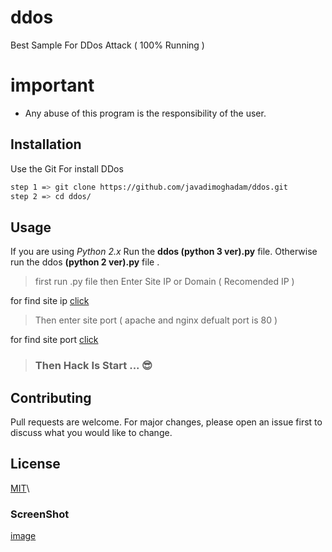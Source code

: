 # ddos
Best Sample For DDos Attack ( 100% Running )

# important 
* Any abuse of this program is the responsibility of the user.

## Installation
Use the Git For install DDos
```bash
step 1 => git clone https://github.com/javadimoghadam/ddos.git
step 2 => cd ddos/
```

## Usage
 If you are using *Python 2.x* Run the **ddos (python 3 ver).py** file. Otherwise run the ddos **(python 2 ver).py** file .

> first run .py file then Enter Site IP or Domain ( Recomended IP ) 

for find site ip [click](https://get-site-ip.com/)

> Then enter site port ( apache and nginx defualt port is 80 ) 

for find site port [click](https://pentest-tools.com/network-vulnerability-scanning/tcp-port-scanner-online-nmap)

> ### Then Hack Is Start ... 😎

## Contributing
Pull requests are welcome. For major changes, please open an issue first to discuss what you would like to change.

## License
[MIT](https://choosealicense.com/licenses/mit/)\

### ScreenShot

[image](image.png)
